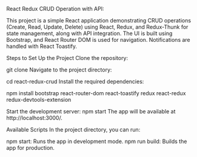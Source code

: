 React Redux CRUD Operation with API:

This project is a simple React application demonstrating CRUD operations (Create, Read, Update, Delete) using React, Redux, and Redux-Thunk for state management, along with API integration. The UI is built using Bootstrap, and React Router DOM is used for navigation. Notifications are handled with React Toastify.


Steps to Set Up the Project
Clone the repository:

git clone <repository-url>
Navigate to the project directory:

cd react-redux-crud
Install the required dependencies:

npm install bootstrap react-router-dom react-toastify redux react-redux redux-devtools-extension


Start the development server:
npm start
The app will be available at http://localhost:3000/.

Available Scripts
In the project directory, you can run:

npm start: Runs the app in development mode.
npm run build: Builds the app for production.